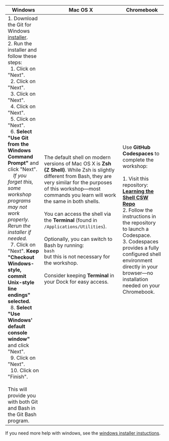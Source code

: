 | **Windows**                                                                                                                                                                                                                                                                                                                                                                                                                                                                                                                                                                                                                                                                                                                                                                       | **Mac OS X**                                                                                                                                                                                                                                                                                                                                                                                                                                                                                                      | **Chromebook**                                                                                                                                                                                                                                                                                                                                                                                    |
| --------------------------------------------------------------------------------------------------------------------------------------------------------------------------------------------------------------------------------------------------------------------------------------------------------------------------------------------------------------------------------------------------------------------------------------------------------------------------------------------------------------------------------------------------------------------------------------------------------------------------------------------------------------------------------------------------------------------------------------------------------------------------------- | ----------------------------------------------------------------------------------------------------------------------------------------------------------------------------------------------------------------------------------------------------------------------------------------------------------------------------------------------------------------------------------------------------------------------------------------------------------------------------------------------------------------- | ------------------------------------------------------------------------------------------------------------------------------------------------------------------------------------------------------------------------------------------------------------------------------------------------------------------------------------------------------------------------------------------------- |
| 1. Download the Git for Windows [installer](https://git-scm.com/download/win).<br>2. Run the installer and follow these steps:<br>   1. Click on "Next".<br>   2. Click on "Next".<br>   3. Click on "Next".<br>   4. Click on "Next".<br>   5. Click on "Next".<br>   6. **Select "Use Git from the Windows Command Prompt"** and click "Next".<br>     *If you forget this, some workshop programs may not work properly. Rerun the installer if needed.*<br>   7. Click on "Next". **Keep "Checkout Windows-style, commit Unix-style line endings" selected.**<br>   8. **Select "Use Windows' default console window"** and click "Next".<br>   9. Click on "Next".<br>   10. Click on "Finish".<br><br>This will provide you with both Git and Bash in the Git Bash program. | The default shell on modern versions of Mac OS X is **Zsh (Z Shell)**. While Zsh is slightly different from Bash, they are very similar for the purposes of this workshop—most commands you learn will work the same in both shells.<br><br>You can access the shell via the **Terminal** (found in `/Applications/Utilities`).<br><br>Optionally, you can switch to Bash by running:<br>`bash`<br>but this is not necessary for the workshop.<br><br>Consider keeping **Terminal** in your Dock for easy access. | Use **GitHub Codespaces** to complete the workshop:<br><br>1. Visit this repository:<br>**[Learning the Shell CSW Repo](https://github.com/rmccrear/learning-the-shell-csw/tree/main)**<br>2. Follow the instructions in the repository to launch a Codespace.<br>3. Codespaces provides a fully configured shell environment directly in your browser—no installation needed on your Chromebook. |

If you need more help with windows, see the [windows installer instuctions](./unix-shell-install-windows.md).
